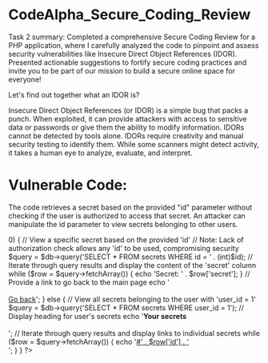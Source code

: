 # CodeAlpha_Secure_Coding_Review
Task 2 summary: Completed a comprehensive Secure Coding Review for a PHP application, where I carefully analyzed the code to pinpoint and assess security vulnerabilities like Insecure Direct Object References (IDOR). Presented actionable suggestions to fortify secure coding practices and invite you to be part of our mission to build a secure online space for everyone!


Let's find out together what an IDOR is?

Insecure Direct Object References (or IDOR) is a simple bug that packs a punch. When exploited, it can provide attackers with access to sensitive data or passwords or give them the ability to modify information. IDORs cannot be detected by tools alone. IDORs require creativity and manual security testing to identify them. While some scanners might detect activity, it takes a human eye to analyze, evaluate, and interpret.

# Vulnerable Code:
The code retrieves a secret based on the provided "id" parameter without checking if the user is authorized to access that secret. An attacker can manipulate the id parameter to view secrets belonging to other users.
<?php

// Include the strip.php file from the _helpers directory
require_once('../_helpers/strip.php');

// Establish a connection to the SQLite database named 'test.db'
$db = new SQLite3('test.db');

// Retrieve the 'id' parameter from the GET request
$id = $_GET['id'];

// Check if 'id' parameter is provided
if (strlen($id) > 0) {
  
  // View a specific secret based on the provided 'id'
  // Note: Lack of authorization check allows any 'id' to be used, compromising security
  $query = $db->query('SELECT * FROM secrets WHERE id = ' . (int)$id);

  // Iterate through query results and display the content of the 'secret' column
  while ($row = $query->fetchArray()) {
    echo 'Secret: ' . $row['secret'];
  }

  // Provide a link to go back to the main page
  echo '<br /><br /><a href="/">Go back</a>';

} else {
  
  // View all secrets belonging to the user with 'user_id = 1'
  $query = $db->query('SELECT * FROM secrets WHERE user_id = 1');

  // Display heading for user's secrets
  echo '<strong>Your secrets</strong><br /><br />';

  // Iterate through query results and display links to individual secrets
  while ($row = $query->fetchArray()) {
    echo '<a href="/?id=' . $row['id'] . '">#' . $row['id'] . '</a><br />';
  }
}
?>
